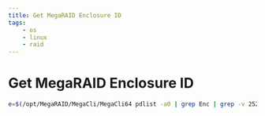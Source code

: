 ```yaml
---
title: Get MegaRAID Enclosure ID
tags:
    - os
    - linux
    - raid
---
```


# Get MegaRAID Enclosure ID

~~~ bash
e=$(/opt/MegaRAID/MegaCli/MegaCli64 pdlist -a0 | grep Enc | grep -v 252 | awk ‘{print $4}' | sort | uniq  -c | awk ‘{print $2}')
~~~
